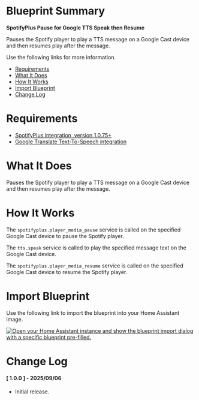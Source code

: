 # Blueprint Summary

__SpotifyPlus Pause for Google TTS Speak then Resume__

Pauses the Spotify player to play a TTS message on a Google Cast device and then resumes play after the message.

Use the following links for more information.
* [Requirements](#requirements)
* [What It Does](#what-does-it-do)
* [How It Works](#how-it-works)
* [Import Blueprint](#import-blueprint)
* [Change Log](#change-log)


# Requirements
* [SpotifyPlus integration, version 1.0.75+](https://github.com/thlucas1/homeassistantcomponent_spotifyplus/wiki)
* [Google Translate Text-To-Speech integration](https://www.home-assistant.io/integrations/google_translate/)


# What It Does

Pauses the Spotify player to play a TTS message on a Google Cast device and then resumes play after the message.


# How It Works

The `spotifyplus.player_media_pause` service is called on the specified Google Cast device to pause the Spotify player.

The `tts.speak` service is called to play the specified message text on the Google Cast device.

The `spotifyplus.player_media_resume` service is called on the specified Google Cast device to resume the Spotify player.


# Import Blueprint

Use the following link to import the blueprint into your Home Assistant image.

<a href="https://my.home-assistant.io/redirect/blueprint_import/?blueprint_url=https%3A%2F%2Fgithub.com%2Fthlucas1%2Fhomeassistant_blueprints%2Fblob%2Fmaster%2Fspotifyplus%2Fspotifyplus_pause_tts_speak_google_resume.yaml%3Fversion=1.0.0"><img src="https://my.home-assistant.io/badges/blueprint_import.svg" alt="Open your Home Assistant instance and show the blueprint import dialog with a specific blueprint pre-filled." width="" height="" loading="lazy"></a>


# Change Log

#### [ 1.0.0 ] - 2025/09/06

  * Initial release.
